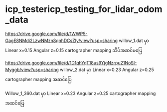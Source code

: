 # icp_testericp_testing_for_lidar_odom_data


https://drive.google.com/file/d/1WWP5-GagE8NMdi2LzwNMzn8qnhDCsZIy/view?usp=sharing
willow_1.dat မှာ Linear x=0.15 Angular z=0.15 cartographer mapping သိပ်အဆင်မပြေ

https://drive.google.com/file/d/1D1qhYqT18us9YjgNzrpu21NoSI-Myggb/view?usp=sharing
willow_2.dat မှာ Linear x=0.23 Angular z=0.25 cartographer mapping အဆင်ပြေ

Willow_1_360.dat မှာ Linear x=0.23 Angular z=0.25 cartographer mapping အဆင်ပြေ
